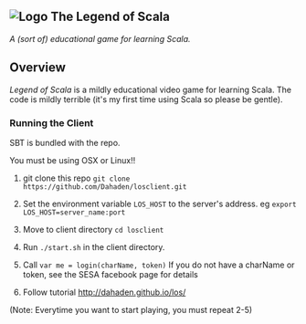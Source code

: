 ## ![Logo](/splash.png) The Legend of Scala

_A (sort of) educational game for learning Scala._

## Overview

_Legend of Scala_ is a mildly educational video game for learning Scala. The
code is mildly terrible (it's my first time using Scala so please be gentle).

### Running the Client

SBT is bundled with the repo.

You must be using OSX or Linux!!

1. git clone this repo `git clone https://github.com/Dahaden/losclient.git`

2. Set the environment variable `LOS_HOST` to the server's address. eg `export LOS_HOST=server_name:port`

3. Move to client directory `cd losclient` 

4. Run `./start.sh` in the client directory.

5. Call `var me = login(charName, token)`
   If you do not have a charName or token, see the SESA facebook page for details

6. Follow tutorial http://dahaden.github.io/los/

(Note: Everytime you want to start playing, you must repeat 2-5)
